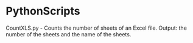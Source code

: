 # PythonScripts

CountXLS.py - Counts the number of sheets of an Excel file.
              Output: the number of the sheets and the name of the sheets.
              

